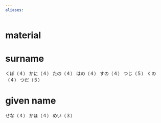 ```yaml
---
aliases:
---
```

# material
# surname
くぼ（４）
かに（４）
たの（４）
はの（４）
すの（４）
つじ（５）
くの（４）
つだ（５）
# given name
せな（４）
かほ（４）
めい（３）